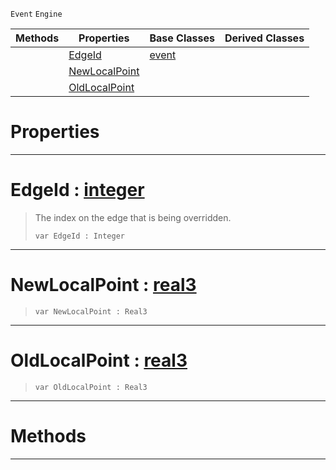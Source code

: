  `Event` `Engine`



|Methods|Properties|Base Classes|Derived Classes|
|---|---|---|---|
| |[ EdgeId](https://plasmaengine.github.io/PlasmaDocs/Plasma1/C++/code_reference/class_reference/objectlinkpointchangedevent.md#edgeid-plasma-engine-docum)|[event](https://plasmaengine.github.io/PlasmaDocs/Plasma1/C++/code_reference/class_reference/event.md)| |
| |[ NewLocalPoint](https://plasmaengine.github.io/PlasmaDocs/Plasma1/C++/code_reference/class_reference/objectlinkpointchangedevent.md#newlocalpoint-plasma-engin)| | |
| |[ OldLocalPoint](https://plasmaengine.github.io/PlasmaDocs/Plasma1/C++/code_reference/class_reference/objectlinkpointchangedevent.md#oldlocalpoint-plasma-engin)| | |


 #  Properties


---  
 #  EdgeId : [integer](https://plasmaengine.github.io/PlasmaDocs/Plasma1/C++/code_reference/lightning_base_types/integer.md)

> The index on the edge that is being overridden.
> ``` lang=cpp, name=Lightning
> var EdgeId : Integer


---  
 #  NewLocalPoint : [real3](https://plasmaengine.github.io/PlasmaDocs/Plasma1/C++/code_reference/lightning_base_types/real3.md)

> 
> ``` lang=cpp, name=Lightning
> var NewLocalPoint : Real3


---  
 #  OldLocalPoint : [real3](https://plasmaengine.github.io/PlasmaDocs/Plasma1/C++/code_reference/lightning_base_types/real3.md)

> 
> ``` lang=cpp, name=Lightning
> var OldLocalPoint : Real3


---  
 #  Methods


---  
 

 